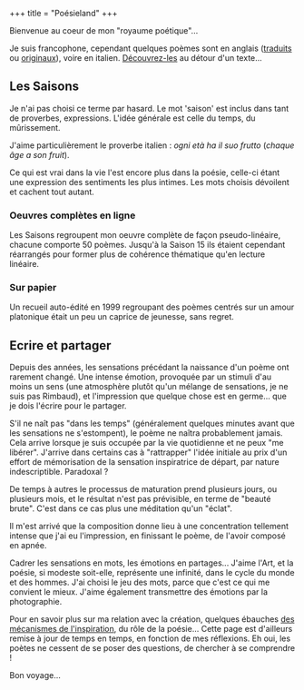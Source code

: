 +++
title = "Poésieland"
+++

Bienvenue au coeur de mon "royaume poétique"...

Je suis francophone, cependant quelques poèmes sont en anglais ([traduits](/en/seasons/translated_texts/) ou [originaux](/en/seasons/original_texts/)), voire en italien. [Découvrez-les](/en) au détour d'un texte...

## Les Saisons

Je n'ai pas choisi ce terme par hasard. Le mot 'saison' est inclus dans tant de proverbes, expressions. L'idée générale est celle du temps, du mûrissement.

J'aime particulièrement le proverbe italien : *ogni età ha il suo frutto* (*chaque âge a son fruit*).

Ce qui est vrai dans la vie l'est encore plus dans la poésie, celle-ci étant une expression des sentiments les plus intimes. Les mots choisis dévoilent et cachent tout autant.

### Oeuvres complètes en ligne

Les Saisons regroupent mon oeuvre complète de façon pseudo-linéaire, chacune comporte 50 poèmes. Jusqu'à la Saison 15 ils étaient cependant réarrangés pour former plus de cohérence thématique qu'en lecture linéaire.

### Sur papier

Un recueil auto-édité en 1999 regroupant des poèmes centrés sur un amour platonique était un peu un caprice de jeunesse, sans regret.

## Ecrire et partager

Depuis des années, les sensations précédant la naissance d'un poème ont rarement changé. Une intense émotion, provoquée par un stimuli d'au moins un sens (une atmosphère plutôt qu'un mélange de sensations, je ne suis pas Rimbaud), et l'impression que quelque chose est en germe... que je dois l'écrire pour le partager.

S'il ne naît pas "dans les temps" (généralement quelques minutes avant que les sensations ne s'estompent), le poème ne naîtra probablement jamais. Cela arrive lorsque je suis occupée par la vie quotidienne et ne peux "me libérer". J'arrive dans certains cas à "rattrapper" l'idée initiale au prix d'un effort de mémorisation de la sensation inspiratrice de départ, par nature indescriptible. Paradoxal ?

De temps à autres le processus de maturation prend plusieurs jours, ou plusieurs mois, et le résultat n'est pas prévisible, en terme de "beauté brute". C'est dans ce cas plus une méditation qu'un "éclat".

Il m'est arrivé que la composition donne lieu à une concentration tellement intense que j'ai eu l'impression, en finissant le poème, de l'avoir composé en apnée.

Cadrer les sensations en mots, les émotions en partages... J'aime l'Art, et la poésie, si modeste soit-elle, représente une infinité, dans le cycle du monde et des hommes. J'ai choisi le jeu des mots, parce que c'est ce qui me convient le mieux. J'aime également transmettre des émotions par la photographie.

Pour en savoir plus sur ma relation avec la création, quelques ébauches [des mécanismes de l'inspiration](/creative), du rôle de la poésie... Cette page est d'ailleurs remise à jour de temps en temps, en fonction de mes réflexions. Eh oui, les poètes ne cessent de se poser des questions, de chercher à se comprendre !

Bon voyage...
